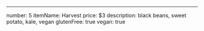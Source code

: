 ---
number: 5
itemName: Harvest
price: $3
description: black beans, sweet potato, kale, vegan
glutenFree: true
vegan: true